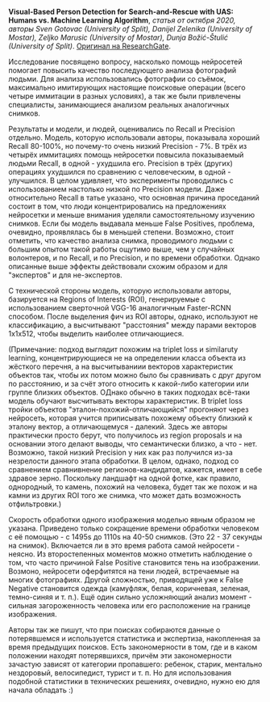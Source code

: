<b>Visual-Based Person Detection for Search-and-Rescue with UAS: Humans vs. Machine Learning Algorithm</b>, <i>статья от октября 2020, авторы Sven Gotovac
(University of Split), Danijel Zelenika (University of Mostar), Zeljko Marusic (University of Mostar), Dunja Božić-Štulić (University of Split)</i>. <a href="https://www.researchgate.net/publication/345069901_Visual-Based_Person_Detection_for_Search-and-Rescue_with_UAS_Humans_vs_Machine_Learning_Algorithm">Оригинал на ResearchGate</a>. 

Исследование посвящено вопросу, насколько помощь нейросетей помогает повысить качество последующего анализа фотографий людьми. Для анализа использовались фотографии со съёмок, максимально имитирующих настоящие поисковые операции (всего четыре иммитации в разных условиях), а так же были привлечены специалисты, занимающиеся анализом реальных аналогичных снимков. 

Результаты и модели, и людей, оценивались по Recall и Precision отдельно. Модель, которую использовали авторы, показывала хороший Recall 80-100%, но почему-то очень  низкий Precision - 7%.
В трёх из четырёх иммитациях помощь нейросетки повысила показываемый людьми Recall, в одной - ухудшила его. Precision в трёх (других) операциях ухудшился по сравнению с человеческим, в одной - улучшился. В целом удивляет, что эксперименты проводились с использованием настолько низкой по Precision модели. Даже относительно Recall в татье указано, что основная причина проседаний состоит в том, что люди концентрировались на предложениях нейросетки и меньше внимания уделяли самостоятельному изучению снимков. Если бы модель выдавала меньше False Positives, проблема, очевидно, проявлялась бы в меньшей степени.
Возможно, стоит отметить, что качество анализа снимка, проводимого людьми с большим опытом такой работы ощутимо выше, чем у случайных волонтеров, и по Recall, и по Precision, и по времени обработки. Однако описанные выше эффекты действовали схожим образом и для "экспертов" и для не-экспертов.

С технической стороны модель, которую использовали авторы, базируется на Regions of Interests (ROI), генерируемые с использованием сверточной VGG-16 аналогичным Faster-RCNN способом. 
После выделения фич из ROI авторы, однако, используют не классификацию, а высчитывают "расстояния" между парами векторов 1х1х512, чтобы выделить наиболее отличающиеся. 

(Примечание: подход выглядит похожим на  triplet loss и similaruty learning, концентрирующиеся не на определении класса объекта из жёсткого перечня, а на высчитываниии векторов характеристик объектов так, чтобы их потом можно было бы сравнивать с друг другом по расстоянию, и за счёт этого относить к какой-либо категории или группе близких объектов. ОДнако обычно в таких подходах всё-таки модель обучают  высчитывать векторы характеристик. В triplet loss тройки объектов "эталон-похожий-отличающийся" прогоняют через нейросеть, которая учится приписывать похожему объекту близкий к эталону вектор, а отличающемуся - далекий. Здесь же авторы практически просто берут, что получилось из region proposals и на основании этого делают выводы, что семантически близко, а что - нет. Возможно, такой низкий Precision у них как раз получился из-за незрелости данного этапа обработки.
В целом, однако, подход со сравнением сравнивнение регионов-кандидатов, кажется, имеет в себе здравое зерно. Поскольку ландшафт на одной фотке, как правило, однородный, то камень, похожий на человека, будет так же похож и на камни из других ROI того же снимка, что может дать возможность отфильтровки.) 

Скорость обработки одного изображения моделью явным образом не указана. Приведено только сокращение времени обработки человеком с её помощью - с 1495s до 1110s на 40-50 снимков. (Это 22 - 37 секунды на снимок). Включается ли в это время работа самой нейросети - неясно.
Из второстепенных моментов можно отметить наблюдение о том, что часто причиной False Positive становится тень на изображении. Возмоно, нейросети оферфитятся на тени людей, встречаемые на многих фотографиях. 
Другой сложностью, приводящей уже к False Negative становится одежда (камуфляж, белая, коричневая, зеленая, темно-синяя и т. п.). Ещё один сильно усложняющий анализ момент - сильная загороженность человека или его расположение на границе изображения. 

Авторы так же пишут, что при поисках собираются данные о потерявшемся и используется статистика и экспертиза, накопленная за время предыдущих поисков. Есть закономерности в том, где и в каком положении находят потерявшихся, причём эти закономерности зачастую зависят от категории пропавшего: ребенок, старик, ментально нездоровый, велосипедист, турист и т. п. Но для использования подобной статистики в технических решениях, очевидно, нужно ею для начала обладать :)

